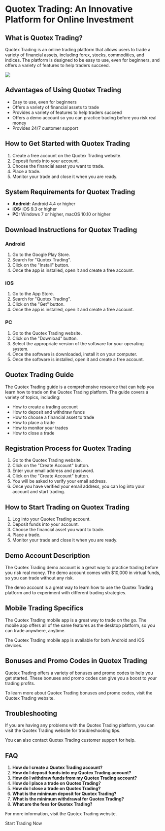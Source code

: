 # Quotex Trading: An Innovative Platform for Online Investment

## What is Quotex Trading?

Quotex Trading is an online trading platform that allows users to trade
a variety of financial assets, including forex, stocks, commodities, and
indices. The platform is designed to be easy to use, even for beginners,
and offers a variety of features to help traders succeed.

[![](https://static.quotex.io/files/3_en/300_250.jpg)](https://traff.sbs/brokerqxlid)

## Advantages of Using Quotex Trading

-   Easy to use, even for beginners
-   Offers a variety of financial assets to trade
-   Provides a variety of features to help traders succeed
-   Offers a demo account so you can practice trading before you risk
    real money
-   Provides 24/7 customer support

## How to Get Started with Quotex Trading

1.  Create a free account on the Quotex Trading website.
2.  Deposit funds into your account.
3.  Choose the financial asset you want to trade.
4.  Place a trade.
5.  Monitor your trade and close it when you are ready.

## System Requirements for Quotex Trading

-   **Android:** Android 4.4 or higher
-   **iOS:** iOS 9.3 or higher
-   **PC:** Windows 7 or higher, macOS 10.10 or higher

## Download Instructions for Quotex Trading

### Android

1.  Go to the Google Play Store.
2.  Search for "Quotex Trading".
3.  Click on the "Install" button.
4.  Once the app is installed, open it and create a free account.

### iOS

1.  Go to the App Store.
2.  Search for "Quotex Trading".
3.  Click on the "Get" button.
4.  Once the app is installed, open it and create a free account.

### PC

1.  Go to the Quotex Trading website.
2.  Click on the "Download" button.
3.  Select the appropriate version of the software for your operating
    system.
4.  Once the software is downloaded, install it on your computer.
5.  Once the software is installed, open it and create a free account.

## Quotex Trading Guide

The Quotex Trading guide is a comprehensive resource that can help you
learn how to trade on the Quotex Trading platform. The guide covers a
variety of topics, including:

-   How to create a trading account
-   How to deposit and withdraw funds
-   How to choose a financial asset to trade
-   How to place a trade
-   How to monitor your trades
-   How to close a trade

## Registration Process for Quotex Trading

1.  Go to the Quotex Trading website.
2.  Click on the "Create Account" button.
3.  Enter your email address and password.
4.  Click on the "Create Account" button.
5.  You will be asked to verify your email address.
6.  Once you have verified your email address, you can log into your
    account and start trading.

## How to Start Trading on Quotex Trading

1.  Log into your Quotex Trading account.
2.  Deposit funds into your account.
3.  Choose the financial asset you want to trade.
4.  Place a trade.
5.  Monitor your trade and close it when you are ready.

## Demo Account Description

The Quotex Trading demo account is a great way to practice trading
before you risk real money. The demo account comes with \$10,000 in
virtual funds, so you can trade without any risk.

The demo account is a great way to learn how to use the Quotex Trading
platform and to experiment with different trading strategies.

## Mobile Trading Specifics

The Quotex Trading mobile app is a great way to trade on the go. The
mobile app offers all of the same features as the desktop platform, so
you can trade anywhere, anytime.

The Quotex Trading mobile app is available for both Android and iOS
devices.

## Bonuses and Promo Codes in Quotex Trading

Quotex Trading offers a variety of bonuses and promo codes to help you
get started. These bonuses and promo codes can give you a boost to your
trading profits.

To learn more about Quotex Trading bonuses and promo codes, visit the
Quotex Trading website.

## Troubleshooting

If you are having any problems with the Quotex Trading platform, you can
visit the Quotex Trading website for troubleshooting tips.

You can also contact Quotex Trading customer support for help.

## FAQ

1.  **How do I create a Quotex Trading account?**
2.  **How do I deposit funds into my Quotex Trading account?**
3.  **How do I withdraw funds from my Quotex Trading account?**
4.  **How do I place a trade on Quotex Trading?**
5.  **How do I close a trade on Quotex Trading?**
6.  **What is the minimum deposit for Quotex Trading?**
7.  **What is the minimum withdrawal for Quotex Trading?**
8.  **What are the fees for Quotex Trading?**

For more information, visit the Quotex Trading website.

Start Trading Now

